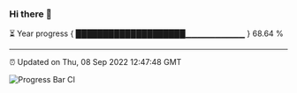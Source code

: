 ### Hi there 👋

⏳ Year progress { ████████████████████▁▁▁▁▁▁▁▁▁▁ } 68.64 %

---

⏰ Updated on Thu, 08 Sep 2022 12:47:48 GMT

![Progress Bar CI](https://github.com/ZhaoGui/ZhaoGui/workflows/Progress%20Bar%20CI/badge.svg)
